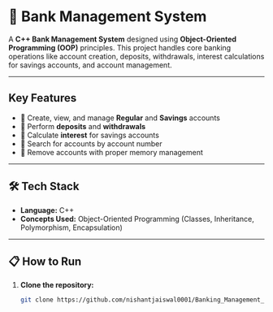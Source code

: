 # 🏦 Bank Management System

A **C++ Bank Management System** designed using **Object-Oriented Programming (OOP)** principles. This project handles core banking operations like account creation, deposits, withdrawals, interest calculations for savings accounts, and account management.

---

## Key Features

- 🔸 Create, view, and manage **Regular** and **Savings** accounts  
- 🔸 Perform **deposits** and **withdrawals**  
- 🔸 Calculate **interest** for savings accounts  
- 🔸 Search for accounts by account number  
- 🔸 Remove accounts with proper memory management  

---

## 🛠️ Tech Stack

- **Language:** C++  
- **Concepts Used:** Object-Oriented Programming (Classes, Inheritance, Polymorphism, Encapsulation)  

---

## 📋 How to Run

1. **Clone the repository:**
   ```bash
   git clone https://github.com/nishantjaiswal0001/Banking_Management_System.git